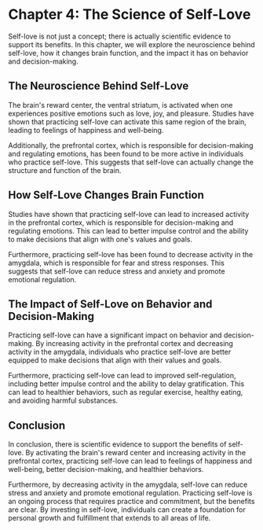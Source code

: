 Chapter 4: The Science of Self-Love
===================================

Self-love is not just a concept; there is actually scientific evidence to support its benefits. In this chapter, we will explore the neuroscience behind self-love, how it changes brain function, and the impact it has on behavior and decision-making.

The Neuroscience Behind Self-Love
---------------------------------

The brain's reward center, the ventral striatum, is activated when one experiences positive emotions such as love, joy, and pleasure. Studies have shown that practicing self-love can activate this same region of the brain, leading to feelings of happiness and well-being.

Additionally, the prefrontal cortex, which is responsible for decision-making and regulating emotions, has been found to be more active in individuals who practice self-love. This suggests that self-love can actually change the structure and function of the brain.

How Self-Love Changes Brain Function
------------------------------------

Studies have shown that practicing self-love can lead to increased activity in the prefrontal cortex, which is responsible for decision-making and regulating emotions. This can lead to better impulse control and the ability to make decisions that align with one's values and goals.

Furthermore, practicing self-love has been found to decrease activity in the amygdala, which is responsible for fear and stress responses. This suggests that self-love can reduce stress and anxiety and promote emotional regulation.

The Impact of Self-Love on Behavior and Decision-Making
-------------------------------------------------------

Practicing self-love can have a significant impact on behavior and decision-making. By increasing activity in the prefrontal cortex and decreasing activity in the amygdala, individuals who practice self-love are better equipped to make decisions that align with their values and goals.

Furthermore, practicing self-love can lead to improved self-regulation, including better impulse control and the ability to delay gratification. This can lead to healthier behaviors, such as regular exercise, healthy eating, and avoiding harmful substances.

Conclusion
----------

In conclusion, there is scientific evidence to support the benefits of self-love. By activating the brain's reward center and increasing activity in the prefrontal cortex, practicing self-love can lead to feelings of happiness and well-being, better decision-making, and healthier behaviors.

Furthermore, by decreasing activity in the amygdala, self-love can reduce stress and anxiety and promote emotional regulation. Practicing self-love is an ongoing process that requires practice and commitment, but the benefits are clear. By investing in self-love, individuals can create a foundation for personal growth and fulfillment that extends to all areas of life.
